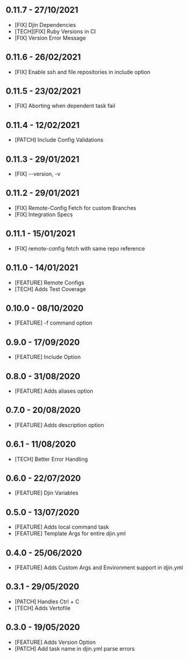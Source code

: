 ## 0.11.7 - 27/10/2021
 * [FIX] Djin Dependencies
 * [TECH][FIX] Ruby Versions in CI
 * [FIX] Version Error Message

## 0.11.6 - 26/02/2021
 * [FIX] Enable ssh and file repositories in include option

## 0.11.5 - 23/02/2021
 * [FIX] Aborting when dependent task fail

## 0.11.4 - 12/02/2021
 * [PATCH] Include Config Validations

## 0.11.3 - 29/01/2021
 * [FIX] --version, -v

## 0.11.2 - 29/01/2021
 * [FIX] Remote-Config Fetch for custom Branches
 * [FIX] Integration Specs

## 0.11.1 - 15/01/2021
 * [FIX] remote-config fetch with same repo reference

## 0.11.0 - 14/01/2021
 * [FEATURE] Remote Configs
 * [TECH] Adds Test Coverage

## 0.10.0 - 08/10/2020
 * [FEATURE] -f command option

## 0.9.0 - 17/09/2020
 * [FEATURE] Include Option

## 0.8.0 - 31/08/2020
 * [FEATURE] Adds aliases option

## 0.7.0 - 20/08/2020
 * [FEATURE] Adds description option

## 0.6.1 - 11/08/2020
 * [TECH] Better Error Handling

## 0.6.0 - 22/07/2020
 * [FEATURE] Djin Variables

## 0.5.0 - 13/07/2020
 * [FEATURE] Adds local command task
 * [FEATURE] Template Args for entire djin.yml

## 0.4.0 - 25/06/2020
 * [FEATURE] Adds Custom Args and Environment support in djin.yml

## 0.3.1 - 29/05/2020
 * [PATCH] Handles Ctrl + C
 * [TECH] Adds Vertofile

## 0.3.0 - 19/05/2020
 * [FEATURE] Adds Version Option
 * [PATCH] Add task name in djin.yml parse errors

